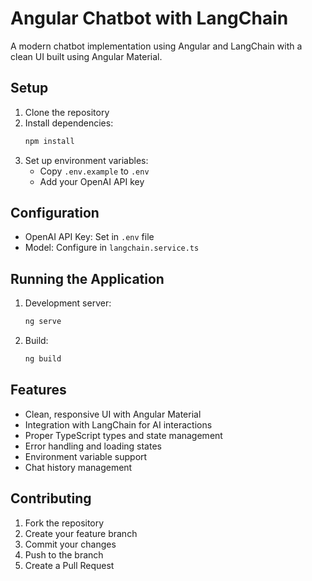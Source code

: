 
# Angular Chatbot with LangChain

A modern chatbot implementation using Angular and LangChain with a clean UI built using Angular Material.

## Setup

1. Clone the repository
2. Install dependencies:
   ```bash
   npm install
   ```
3. Set up environment variables:
   - Copy `.env.example` to `.env`
   - Add your OpenAI API key

## Configuration

- OpenAI API Key: Set in `.env` file
- Model: Configure in `langchain.service.ts`

## Running the Application

1. Development server:
   ```bash
   ng serve
   ```
2. Build:
   ```bash
   ng build
   ```

## Features

- Clean, responsive UI with Angular Material
- Integration with LangChain for AI interactions
- Proper TypeScript types and state management
- Error handling and loading states
- Environment variable support
- Chat history management

## Contributing

1. Fork the repository
2. Create your feature branch
3. Commit your changes
4. Push to the branch
5. Create a Pull Request
      